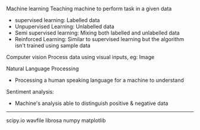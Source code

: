 Machine learning 
Teaching machine to perform task in a given data

- supervised learning:
Labelled data
- Unpupervised Learning:
Unlabelled data
- Semi supervised learning:
Mixing both labelled and unlabelled data
- Reinforced Learning:
Similar to supervised learning but the algorithm isn't trained using sample data

Computer vision
 Process data using visual inputs, eg: Image

Natural Language Processing
- Processing a human speaking language for a machine to understand

Sentiment analysis:
- Machine's analysis able to distinguish positive & negative data 

----------------------------------------------------------

scipy.io wavfile
librosa
numpy
matplotlib


